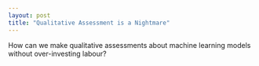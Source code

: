 ```yaml
---
layout: post
title: "Qualitative Assessment is a Nightmare"
---
```


How can we make qualitative assessments about machine learning models without over-investing labour?